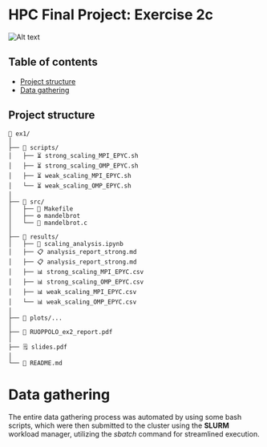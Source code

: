 # HPC Final Project: Exercise 2c

![Alt text](HPC_2023/ex2/plots/mandelbrot_mpi.png "Mandelbrot set")

## Table of contents
- [Project structure](#project-structure)
- [Data gathering](#data-gathering)

## Project structure

```
📂 ex1/
│ 
├── 📂 scripts/
│   ├── ⏳ strong_scaling_MPI_EPYC.sh
│   ├── ⏳ strong_scaling_OMP_EPYC.sh
│   ├── ⏳ weak_scaling_MPI_EPYC.sh
│   └── ⏳ weak_scaling_OMP_EPYC.sh
│
├── 📂 src/
│   ├── 🔨 Makefile
│   ├── ⚙️ mandelbrot
│   └── 🧱 mandelbrot.c
│
├── 📂 results/
│   ├── 🔎 scaling_analysis.ipynb
│   ├── 📋 analysis_report_strong.md
│   ├── 📋 analysis_report_strong.md
│   ├── 📊 strong_scaling_MPI_EPYC.csv
│   ├── 📊 strong_scaling_OMP_EPYC.csv
│   ├── 📊 weak_scaling_MPI_EPYC.csv
│   └── 📊 weak_scaling_OMP_EPYC.csv
│
├── 📂 plots/...  
│
├── 📝 RUOPPOLO_ex2_report.pdf
│
├── 🗒️ slides.pdf
│   
└── 📰 README.md

```


# Data gathering

The entire data gathering process was automated by using some bash scripts, which were then submitted to the cluster using the **SLURM** workload manager, utilizing the *sbatch* command for streamlined execution.

